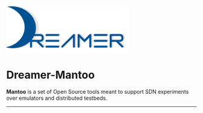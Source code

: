 ![Alt text](repo_data/dreamer-logo.png "Optional title")

Dreamer-Mantoo
===================


**Mantoo** is a set of Open Source tools meant to support
SDN experiments over emulators and distributed testbeds. 


----------